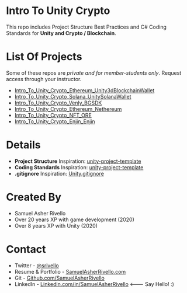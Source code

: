Intro To Unity Crypto
=============

This repo includes Project Structure Best Practices and C# Coding Standards for **Unity and Crypto / Blockchain**.


List Of Projects
=============

Some of these repos are *private and for member-students only*. Request access through your instructor.

* [Intro_To_Unity_Crypto_Ethereum_Unity3dBlockchainWallet](https://github.com/SamuelAsherRivello/Intro_To_Unity_Crypto_Ethereum_Unity3dBlockchainWallet)
* [Intro_To_Unity_Crypto_Solana_UnitySolanaWallet](https://github.com/SamuelAsherRivello/Intro_To_Unity_Crypto_Solana_UnitySolanaWallet)
* [Intro_To_Unity_Crypto_Venly_BGSDK](https://github.com/SamuelAsherRivello/Intro_To_Unity_Crypto_Venly_BGSDK)
* [Intro_To_Unity_Crypto_Ethereum_Nethereum](https://github.com/SamuelAsherRivello/Intro_To_Unity_Crypto_Ethereum_Nethereum)
* [Intro_To_Unity_Crypto_NFT_ORE](https://github.com/SamuelAsherRivello/Intro_To_Unity_Crypto_NFT_ORE)
* [Intro_To_Unity_Crypto_Enjin_Enjin](https://github.com/SamuelAsherRivello/Intro_To_Unity_Crypto_Enjin_Enjin)




Details
=============

* **Project Structure** Inspiration: [unity-project-template](https://github.com/SamuelAsherRivello/unity-project-template)
* **Coding Standards** Inspiration: [unity-project-template](https://github.com/SamuelAsherRivello/unity-project-templatee)
* **.gitignore** Inspiration: [Unity.gitignore](https://github.com/github/gitignore/blob/main/Unity.gitignore)

Created By
=============

- Samuel Asher Rivello 
- Over 20 years XP with game development (2020)
- Over 8 years XP with Unity (2020)

Contact
=============

- Twitter - <a href="https://twitter.com/srivello/">@srivello</a>
- Resume & Portfolio - <a href="http://www.SamuelAsherRivello.com">SamuelAsherRivello.com</a>
- Git - <a href="https://github.com/SamuelAsherRivello/">Github.com/SamuelAsherRivello</a>
- LinkedIn - <a href="https://Linkedin.com/in/SamuelAsherRivello">Linkedin.com/in/SamuelAsherRivello</a> <--- Say Hello! :)



